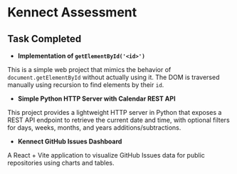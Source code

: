# Kennect Assessment

## Task Completed

- **Implementation of `getElementById('<id>')`**

This is a simple web project that mimics the behavior of `document.getElementById` without actually using it. The DOM is traversed manually using recursion to find elements by their `id`.

- **Simple Python HTTP Server with Calendar REST API**

This project provides a lightweight HTTP server in Python that exposes a REST API endpoint to retrieve the current date and time, with optional filters for days, weeks, months, and years additions/subtractions.

- **Kennect GitHub Issues Dashboard**

A React + Vite application to visualize GitHub Issues data for public repositories using charts and tables.